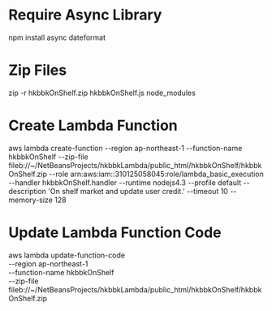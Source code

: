 # Require Async Library
npm install async dateformat

# Zip Files
zip -r hkbbkOnShelf.zip hkbbkOnShelf.js node_modules

# Create Lambda Function
aws lambda create-function --region ap-northeast-1 --function-name hkbbkOnShelf --zip-file fileb://~/NetBeansProjects/hkbbkLambda/public_html/hkbbkOnShelf/hkbbkOnShelf.zip --role arn:aws:iam::310125058045:role/lambda_basic_execution --handler hkbbkOnShelf.handler --runtime nodejs4.3 --profile default --description 'On shelf market and update user credit.' --timeout 10 --memory-size 128

# Update Lambda Function Code
aws lambda update-function-code \
--region ap-northeast-1 \
--function-name hkbbkOnShelf \
--zip-file fileb://~/NetBeansProjects/hkbbkLambda/public_html/hkbbkOnShelf/hkbbkOnShelf.zip
